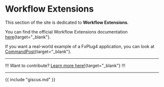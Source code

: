 # Workflow Extensions

This section of the site is dedicated to **Workflow Extensions**.

You can find the official Workflow Extensions documentation [here](https://developer.apple.com/documentation/professional_video_applications/workflow_extensions?language=objc){target="_blank"}.

If you want a real-world example of a FxPlug4 application, you can look at [CommandPost](https://github.com/CommandPost/CommandPost-App/tree/master/CommandPost%20Workflow%20Extension){target="_blank"}.

---

!!!
Want to contribute? [Learn more here!](https://fcp.cafe/contribute/){target="_blank"}
!!!

---

{{ include "giscus.md" }}